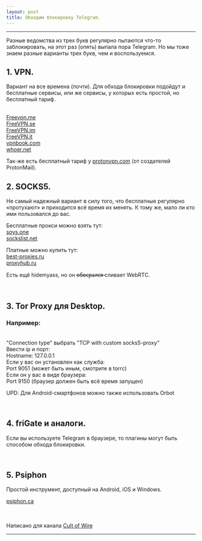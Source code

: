 ```yaml
---
layout: post
title: Обходим блокировку Telegram.
---
```


---
Разные ведомства из трех букв регулярно пытаются что-то заблокировать, на этот раз (опять) выпала пора Telegram. Но мы тоже знаем разные варианты трех букв, чем и воспользуемся.


<h2>1. VPN.</h2>
<p>Вариант на все времена (почти). Для обхода блокировки подойдут и бесплатные сервисы, или же сервисы, у которых есть простой, но бесплатный тариф.</p>
<br /><a href="https://www.Freevpn.me">Freevpn.me</a>
<br /><a href="https://www.FreeVPN.se">FreeVPN.se</a>
<br /><a href="https://www.FreeVPN.im">FreeVPN.im</a>
<br /><a href="https://www.FreeVPN.it">FreeVPN.it</a>
<br /><a href="https://www.vpnbook.com">vpnbook.com</a>
<br /><a href="https://www.whoer.net">whoer.net</a>
<p>Так-же есть бесплатный тариф у <a href="https://www.protonvpn.com">protonvpn.com</a> (от создателей ProtonMail).</p>

<h2>2. SOCKS5.</h2>
Не самый надежный вариант в силу того, что бесплатные регулярно «протухают» и приходится всё время их менять. К тому же, мало ли кто ими пользовался до вас.

Бесплатные прокси можно взять тут:
<br /><a href="https://www.spys.one">spys.one</a>
<br /><a href="https://www.sockslist.net">sockslist.net</a>

Платные можно купить тут:
<br /><a href="https://www.best-proxies.ru">best-proxies.ru</a>
<br /><a href="https://www.proxyhub.ru">proxyhub.ru</a>
<br />
<p>Есть ещё hidemyass, но он о̶б̶о̶с̶р̶а̶л̶с̶я̶ сливает WebRTC.</p>
<br />
<h2>3. Tor Proxy для Desktop.</h2>
<h3>Например:</h3>
<br />"Connection type" выбрать "TCP with custom socks5-proxy"
<br />Ввести ip и порт:
<br />Hostname: 127.0.0.1
<br />Если у вас он установлен как служба:
<br />Port 9051 (может быть иным, смотрите в torrc)
<br />Если он у вас в виде браузера:
<br />Port 9150 (браузер должен быть всё время запущен)
<br />
<p>UPD: Для Android-смартфонов можно также использовать Orbot</p>
<br />
<h2>4. friGate и аналоги.</h2>
<p>Если вы используете Telegram в браузере, то плагины могут быть способом обхода блокировки.</p>
<br />
<h2>5. Psiphon</h2>
<p>Простой инструмент, доступный на Android, iOS и Windows.</p>
<p><a href="https://www.psiphon.ca">psiphon.ca</a></p>
<br />
<br />Написано для канала <a href="https://t.me/cultofwire">Cult of Wire</a>


---
